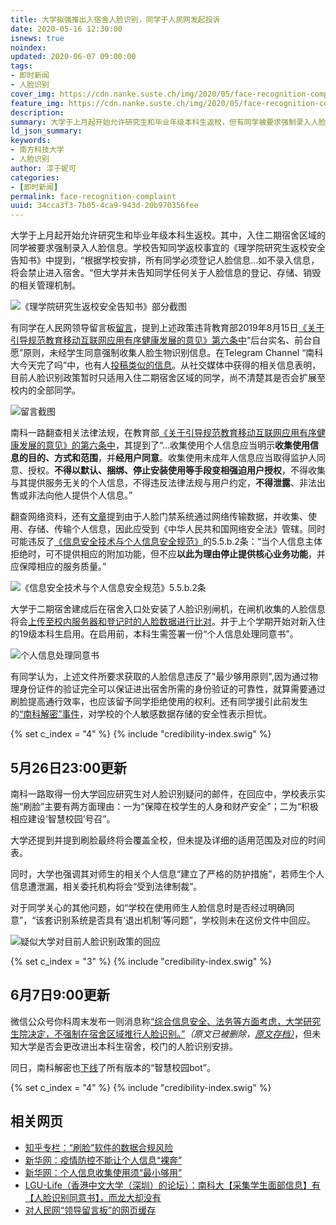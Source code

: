 ```yaml
---
title: 大学拟强推出入宿舍人脸识别，同学于人民网发起投诉
date: 2020-05-16 12:30:00
isnews: true
noindex:
updated: 2020-06-07 09:00:00
tags:
- 即时新闻
- 人脸识别
cover_img: https://cdn.nanke.suste.ch/img/2020/05/face-recognition-complaint/banner.png
feature_img: https://cdn.nanke.suste.ch/img/2020/05/face-recognition-complaint/banner.png
description:
summary: 大学于上月起开始允许研究生和毕业年级本科生返校，但有同学被要求强制录入人脸信息以出入宿舍。有同学向人民网领导留言板投诉。
ld_json_summary:
keywords:
- 南方科技大学
- 人脸识别
author: 淳于妮可
categories:
- [即时新闻]
permalink: face-recognition-complaint
uuid: 34cca3f3-7b05-4ca9-943d-20b970356fee
---
```


大学于上月起开始允许研究生和毕业年级本科生返校。其中，入住二期宿舍区域的同学被要求强制录入人脸信息。学校告知同学返校事宜的《理学院研究生返校安全告知书》中提到，“根据学校安排，所有同学必须登记人脸信息...如不录入信息，将会禁止进入宿舍。“但大学并未告知同学任何关于人脸信息的登记、存储、销毁的相关管理机制。

![《理学院研究生返校安全告知书》部分截图](https://cdn.nanke.suste.ch/img/2020/05/face-recognition-complaint/实施人脸识别的相关政策.jpg)

有同学在人民网领导留言板[留言](http://liuyan.people.com.cn/threads/content?tid=7455001)，提到上述政策违背教育部2019年8月15日[《关于引导规范教育移动互联网应用有序健康发展的意见》第六条中](http://www.moe.gov.cn/srcsite/A16/moe_784/201908/t20190829_396505.html)“后台实名、前台自愿”原则，未经学生同意强制收集人脸生物识别信息。在Telegram Channel “南科大今天完了吗”中，也有人[投稿类似的信息](https://t.me/s/SUSTechGG/1892)。从社交媒体中获得的相关信息表明，目前人脸识别政策暂时只适用入住二期宿舍区域的同学，尚不清楚其是否会扩展至校内的全部同学。

![留言截图](https://cdn.nanke.suste.ch/img/2020/05/face-recognition-complaint/留言截图.png)

南科一路翻查相关法律法规，在教育部[《关于引导规范教育移动互联网应用有序健康发展的意见》的第六条中](http://www.moe.gov.cn/srcsite/A16/moe_784/201908/t20190829_396505.html)，其提到了“...收集使用个人信息应当明示**收集使用信息的目的、方式和范围**，并**经用户同意**。收集使用未成年人信息应当取得监护人同意、授权。**不得以默认、捆绑、停止安装使用等手段变相强迫用户授权**，不得收集与其提供服务无关的个人信息，不得违反法律法规与用户约定，**不得泄露**、非法出售或非法向他人提供个人信息。”

翻查网络资料，还有[文章](https://zhuanlan.zhihu.com/p/38681675)提到由于人脸门禁系统通过网络传输数据，并收集、使用、存储、传输个人信息，因此应受到《中华人民共和国网络安全法》管辖。同时可能违反了[《信息安全技术与个人信息安全规范》](https://cdn.nanke.suste.ch/doc/nanke/2020/05/2020-05-16-GB-T-35273—2017.pdf)的5.5.b.2条：“当个人信息主体拒绝时，可不提供相应的附加功能，但不应**以此为理由停止提供核心业务功能**，并应保障相应的服务质量。”

![《信息安全技术与个人信息安全规范》5.5.b.2条](https://cdn.nanke.suste.ch/img/2020/05/face-recognition-complaint/相关法例.png)

大学于二期宿舍建成后在宿舍入口处安装了人脸识别闸机，在闸机收集的人脸信息将会[上传至校内服务器和登记时的人脸数据进行比对](http://www.szzfcg.cn/portal/documentView.do?method=view&id=334366890)。并于上个学期开始对新入住的19级本科生启用。在启用前，本科生需签署一份“个人信息处理同意书”。

![个人信息处理同意书](https://cdn.nanke.suste.ch/img/2020/05/face-recognition-complaint/个人信息处理同意书.jpg)

有同学认为，上述文件所要求获取的人脸信息违反了"最少够用原则",因为通过物理身份证件的验证完全可以保证进出宿舍所需的身份验证的可靠性，就算需要通过刷脸提高通行效率，也应该留予同学拒绝使用的权利。还有同学援引此前发生的[“南科解密”事件](/2020/04/03/weekly-2020-14/)，对学校的个人敏感数据存储的安全性表示担忧。

{% set c_index = "4" %}
{% include "credibility-index.swig" %}

## 5月26日23:00更新

南科一路取得一份大学回应研究生对人脸识别疑问的邮件，在回应中，学校表示实施“刷脸”主要有两方面理由：一为“保障在校学生的人身和财产安全”；二为“积极相应建设‘智慧校园’号召”。

大学还提到并提到刷脸最终将会覆盖全校，但未提及详细的适用范围及对应的时间表。

同时，大学也强调其对师生的相关个人信息“建立了严格的防护措施”，若师生个人信息遭泄漏，相关委托机构将会“受到法律制裁”。

对于同学关心的其他问题，如“学校在使用师生人脸信息时是否经过明确同意”，“该套识别系统是否具有‘退出机制’等问题”，学校则未在这份文件中回应。

![疑似大学对目前人脸识别政策的回应](https://cdn.nanke.suste.ch/img/2020/05/face-recognition-complaint/univ-response1.png)

{% set c_index = "3" %}
{% include "credibility-index.swig" %}

## 6月7日9:00更新

微信公众号你科周末发布一则消息称[“综合信息安全、法务等方面考虑，大学研究生院决定，不强制在宿舍区域推行人脸识别。”](https://mp.weixin.qq.com/s/HT607RgPJMCaEKaUmKFtAQ)*（原文已被删除，[原文存档）](https://cdn.nanke.suste.ch/html/archive/niko-weekly/2020-06-07-%E7%A0%94%E7%A9%B6%E7%94%9F%E9%99%A2%EF%BC%9A%E4%B8%8D%E5%BC%BA%E5%88%B6%E5%9C%A8%E5%AE%BF%E8%88%8D%E5%8C%BA%E5%9F%9F%E6%8E%A8%E8%A1%8C%E4%BA%BA%E8%84%B8%E8%AF%86%E5%88%AB--7lmR0IEaGH94LpX2lA6AQ.html)*，但未知大学是否会更改进出本科生宿舍，校门的人脸识别安排。

同日，南科解密也[下线](https://t.me/sustechleaks/55)了所有版本的“智慧校园bot”。

{% set c_index = "4" %}
{% include "credibility-index.swig" %}

## 相关网页

- [知乎专栏：“刷脸”软件的数据合规风险](https://zhuanlan.zhihu.com/p/38681675)
- [新华网：疫情防控不能让个人信息“裸奔”](http://www.xinhuanet.com/politics/2020-04/21/c_1125882926.htm)
- [新华网：个人信息收集使用须“最小够用”](http://www.xinhuanet.com/tech/2019-12/31/c_1125406735.htm)
- [LGU-Life（香港中文大学（深圳）的论坛）：南科大【采集学生面部信息】有【人脸识别同意书】，而龙大却没有](https://www.lgulife.com/bbs/post/608/)
- [对人民网“领导留言板”的网页缓存](https://archive.vn/2u9IV)
